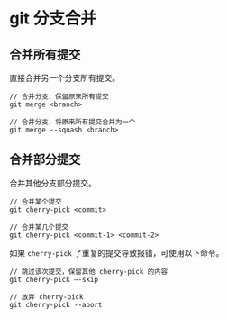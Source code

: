 # git 分支合并

## 合并所有提交

直接合并另一个分支所有提交。

```
// 合并分支，保留原来所有提交
git merge <branch>

// 合并分支，将原来所有提交合并为一个
git merge --squash <branch>
```

## 合并部分提交

合并其他分支部分提交。

```
// 合并某个提交
git cherry-pick <commit>

// 合并某几个提交
git cherry-pick <commit-1> <commit-2>
```

如果 `cherry-pick` 了重复的提交导致报错，可使用以下命令。

```
// 跳过该次提交，保留其他 cherry-pick 的内容
git cherry-pick –-skip

// 放弃 cherry-pick
git cherry-pick --abort
```
